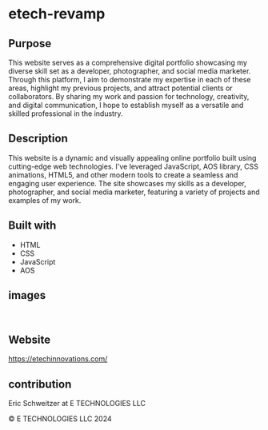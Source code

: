 # etech-revamp

## Purpose

This website serves as a comprehensive digital portfolio showcasing my diverse skill set as a developer, photographer, and social media marketer. Through this platform, I aim to demonstrate my expertise in each of these areas, highlight my previous projects, and attract potential clients or collaborators. By sharing my work and passion for technology, creativity, and digital communication, I hope to establish myself as a versatile and skilled professional in the industry.

## Description

This website is a dynamic and visually appealing online portfolio built using cutting-edge web technologies. I've leveraged JavaScript, AOS library, CSS animations, HTML5, and other modern tools to create a seamless and engaging user experience. The site showcases my skills as a developer, photographer, and social media marketer, featuring a variety of projects and examples of my work.


## Built with

* HTML
* CSS
* JavaScript
* AOS



## images

![]()
![]()
![]()
![]()
![]()


## Website 
https://etechinnovations.com/ 

## contribution
Eric Schweitzer at E TECHNOLOGIES LLC

&copy; E TECHNOLOGIES LLC 2024



<!-- TODO -->

<!-- more about ius button?  -->
<!-- twitter account -->
<!--  etech font  -->
<!-- at 570px shrink font on section 5 -->
<!-- take screen shots for readme -->
<!-- clean up  -->

<!--  aos works-->
<!--  aos animations doesnt work on intro section, check css -->
<!-- this was the errors on index page  style="fill: rgba(0, 0, 0, 1);transform: ;msFilter:;"> too many : and ; -->


<!-- 
AOS Animations and Usage:
Here's a comprehensive list of AOS animations and their usage:
Fade Animations
data-aos="fade" - Fade in element
data-aos="fade-up" - Fade in from bottom to top
data-aos="fade-down" - Fade in from top to bottom
data-aos="fade-left" - Fade in from right to left
data-aos="fade-right" - Fade in from left to right

Slide Animations
data-aos="slide-up" - Slide in from bottom to top
data-aos="slide-down" - Slide in from top to bottom
data-aos="slide-left" - Slide in from right to left
data-aos="slide-right" - Slide in from left to right

Zoom Animations
data-aos="zoom-in" - Zoom in element
data-aos="zoom-in-up" - Zoom in from bottom to top
data-aos="zoom-in-down" - Zoom in from top to bottom
data-aos="zoom-in-left" - Zoom in from right to left
data-aos="zoom-in-right" - Zoom in from left to right

Flip Animations
data-aos="flip-left" - Flip in from left to right
data-aos="flip-right" - Flip in from right to left
data-aos="flip-up" - Flip in from bottom to top
data-aos="flip-down" - Flip in from top to bottom

Other Animations
data-aos="bounce-in" - Bounce in element
data-aos="shake" - Shake element

AOS Attributes
data-aos-duration - Set animation duration (e.g., 1000 )
data-aos-delay - Set animation delay (e.g., 500 )
data-aos-easing - Set animation easing (e.g., ease-in )
data-aos-anchor - Set anchor element for animation (e.g., #anchor )
data-aos-offset - Set offset for animation trigger (e.g., 200 ) -->